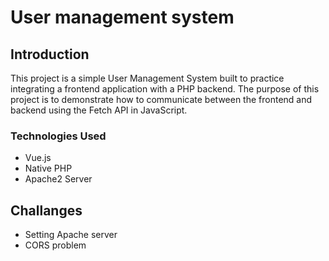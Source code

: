 # User management system

## Introduction

This project is a simple User Management System built to practice integrating a frontend application with a PHP backend. The purpose of this project is to demonstrate how to communicate between the frontend and backend using the Fetch API in JavaScript.

### Technologies Used
- Vue.js
- Native PHP
- Apache2 Server

## Challanges
- Setting Apache server
- CORS problem

